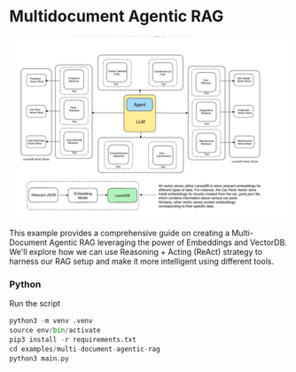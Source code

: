# Multidocument Agentic RAG

![alt text](./multidocument-agentic-rag.png)

This example provides a comprehensive guide on creating a Multi-Document Agentic RAG leveraging the power of Embeddings and VectorDB. We'll explore how we can use Reasoning + Acting (ReAct) strategy to harness our RAG setup and make it more intelligent using different tools.



### Python
Run the script
```python
python3 -m venv .venv
source env/bin/activate
pip3 install -r requirements.txt
cd examples/multi-document-agentic-rag
python3 main.py
```